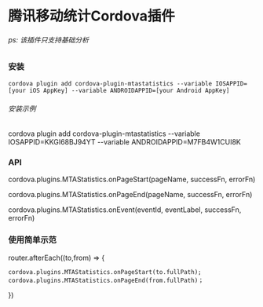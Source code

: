 # 腾讯移动统计Cordova插件

###### ps: 该插件只支持基础分析

### 安装
    cordova plugin add cordova-plugin-mtastatistics --variable IOSAPPID=[your iOS AppKey] --variable ANDROIDAPPID=[your Android AppKey]

###### 安装示例
   cordova plugin add cordova-plugin-mtastatistics --variable IOSAPPID=KKGI68BJ94YT --variable ANDROIDAPPID=M7FB4W1CUI8K

### API
cordova.plugins.MTAStatistics.onPageStart(pageName, successFn, errorFn)

cordova.plugins.MTAStatistics.onPageEnd(pageName, successFn, errorFn)

cordova.plugins.MTAStatistics.onEvent(eventId, eventLabel, successFn, errorFn)

### 使用简单示范
router.afterEach((to,from) => {

    cordova.plugins.MTAStatistics.onPageStart(to.fullPath);
    cordova.plugins.MTAStatistics.onPageEnd(from.fullPath)；
    
})
